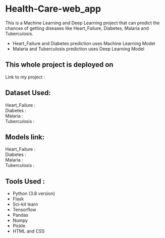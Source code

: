 # Health-Care-web_app
This is a Machine Learning and Deep Learning project that can predict the chances of getting diseases like Heart_Failure, Diabetes, Malaria and Tuberculosis.<br>
- Heart_Failure and Diabetes prediction uses Machine Learning Model <br>
- Malaria and Tuberculosis prediction uses Deep Learning Model

## This whole project is deployed on 
Link to my project :

## Dataset Used:
Heart_Failure : <br>
Diabetes : <br>
Malaria : <br>
Tuberculosis : <br>

## Models link:
Heart_Failure : <br>
Diabetes : <br>
Malaria : <br>
Tuberculosis : <br>

## Tools Used :
- Python (3.8 version)
- Flask
- Sci-kit learn
- Tensorflow
- Pandas
- Numpy
- Pickle
- HTML and CSS
